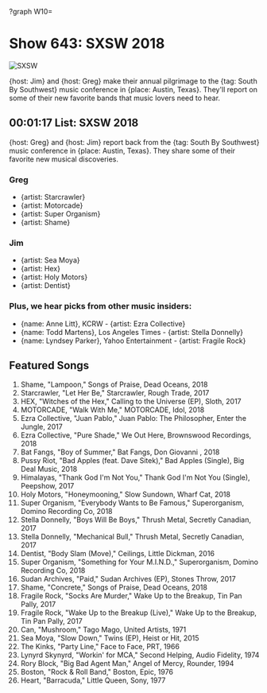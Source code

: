 ?graph W10=

# Show 643: SXSW 2018

![SXSW](https://sound-images.s3.amazonaws.com/images/2018/SXSW_2018.jpg)

{host: Jim} and {host: Greg} make their annual pilgrimage to the {tag: South By Southwest} music conference in {place: Austin, Texas}. They'll report on some of their new favorite bands that music lovers need to hear. 


## 00:01:17 List: SXSW 2018

{host: Greg} and {host: Jim} report back from the {tag: South By Southwest} music conference in {place: Austin, Texas}. They share some of their favorite new musical discoveries. 


### Greg
- {artist: Starcrawler}
- {artist: Motorcade} 
- {artist: Super Organism}
- {artist: Shame}

### Jim
- {artist: Sea Moya}
- {artist: Hex}
- {artist: Holy Motors}
- {artist: Dentist}

### Plus, we hear picks from other music insiders:
- {name: Anne Litt}, KCRW - {artist: Ezra Collective}
- {name: Todd Martens}, Los Angeles Times - {artist: Stella Donnelly}
- {name: Lyndsey Parker}, Yahoo Entertainment - {artist: Fragile Rock}

## Featured Songs
1. Shame, "Lampoon," Songs of Praise, Dead Oceans, 2018
1. Starcrawler, "Let Her Be," Starcrawler, Rough Trade, 2017
1. HEX, "Witches of the Hex," Calling to the Universe (EP), Sloth, 2017
1. MOTORCADE, "Walk With Me," MOTORCADE, Idol, 2018
1. Ezra Collective, "Juan Pablo," Juan Pablo: The Philosopher, Enter the Jungle, 2017
1. Ezra Collective, "Pure Shade," We Out Here, Brownswood Recordings, 2018
1. Bat Fangs, "Boy of Summer," Bat Fangs, Don Giovanni , 2018
1. Pussy Riot, "Bad Apples (feat. Dave Sitek)," Bad Apples (Single), Big Deal Music, 2018
1. Himalayas, "Thank God I'm Not You," Thank God I'm Not You (Single), Peepshow, 2017
1. Holy Motors, "Honeymooning," Slow Sundown, Wharf Cat, 2018
1. Super Organism, "Everybody Wants to Be Famous," Superorganism, Domino Recording Co, 2018
1. Stella Donnelly, "Boys Will Be Boys," Thrush Metal, Secretly Canadian, 2017
1. Stella Donnelly, "Mechanical Bull," Thrush Metal, Secretly Canadian, 2017
1. Dentist, "Body Slam (Move)," Ceilings, Little Dickman, 2016
1. Super Organism, "Something for Your M.I.N.D.," Superorganism, Domino Recording Co, 2018
1. Sudan Archives, "Paid," Sudan Archives (EP), Stones Throw, 2017
1. Shame, "Concrete," Songs of Praise, Dead Oceans, 2018
1. Fragile Rock, "Socks Are Murder," Wake Up to the Breakup, Tin Pan Pally, 2017
1. Fragile Rock, "Wake Up to the Breakup (Live)," Wake Up to the Breakup, Tin Pan Pally, 2017
1. Can, "Mushroom," Tago Mago, United Artists, 1971
1. Sea Moya, "Slow Down," Twins (EP), Heist or Hit, 2015
1. The Kinks, "Party Line," Face to Face, PRT, 1966
1. Lynyrd Skynyrd, "Workin' for MCA," Second Helping, Audio Fidelity, 1974
1. Rory Block, "Big Bad Agent Man," Angel of Mercy, Rounder, 1994
1. Boston, "Rock & Roll Band," Boston, Epic, 1976
1. Heart, "Barracuda," Little Queen, Sony, 1977
